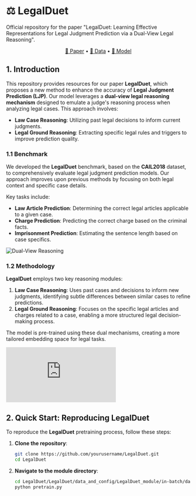 # ⚖️ LegalDuet  
Official repository for the paper "LegalDuet: Learning Effective Representations for Legal Judgment Prediction via a Dual-View Legal Reasoning".

<p align="center">
    <a href="https://arxiv.org/abs/xxxxxx">📜 Paper</a> •
    <a href="https://huggingface.co/datasets/LegalDuet-Dataset">🤗 Data</a> •
    <a href="https://huggingface.co/models/LegalDuet">🤖 Model</a>
</p>

## 1. Introduction
This repository provides resources for our paper **LegalDuet**, which proposes a new method to enhance the accuracy of **Legal Judgment Prediction (LJP)**. Our model leverages a **dual-view legal reasoning mechanism** designed to emulate a judge's reasoning process when analyzing legal cases. This approach involves:
- **Law Case Reasoning**: Utilizing past legal decisions to inform current judgments.
- **Legal Ground Reasoning**: Extracting specific legal rules and triggers to improve prediction quality.

### 1.1 Benchmark
We developed the **LegalDuet** benchmark, based on the **CAIL2018** dataset, to comprehensively evaluate legal judgment prediction models. Our approach improves upon previous methods by focusing on both legal context and specific case details.

Key tasks include:
- **Law Article Prediction**: Determining the correct legal articles applicable to a given case.
- **Charge Prediction**: Predicting the correct charge based on the criminal facts.
- **Imprisonment Prediction**: Estimating the sentence length based on case specifics.

![Dual-View Reasoning](https://github.com/yourusername/LegalDuet/blob/main/Figure/benchmark.png)

### 1.2 Methodology
**LegalDuet** employs two key reasoning modules:
1. **Law Case Reasoning**: Uses past cases and decisions to inform new judgments, identifying subtle differences between similar cases to refine predictions.
2. **Legal Ground Reasoning**: Focuses on the specific legal articles and charges related to a case, enabling a more structured legal decision-making process.

The model is pre-trained using these dual mechanisms, creating a more tailored embedding space for legal tasks.

![LegalDuet Model](https://github.com/Xubqpanda/LegalDuet/LegalDuet/data_and_config/draw/demo.pdf)

## 2. Quick Start: Reproducing LegalDuet

To reproduce the **LegalDuet** pretraining process, follow these steps:

1. **Clone the repository**:
   ```bash
   git clone https://github.com/yourusername/LegalDuet.git
   cd LegalDuet

2. **Navigate to the module directory**:
   ```bash
   cd LegalDuet/LegalDuet/data_and_config/LegalDuet_module/in-batch/data_process/total
   python pretrain.py
